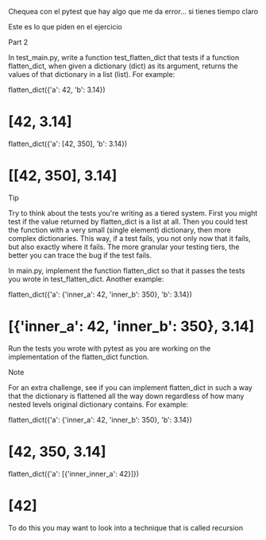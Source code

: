 Chequea con el pytest que hay algo que me da error... si tienes tiempo claro

Este es lo que piden en el ejercicio

Part 2

In test_main.py, write a function test_flatten_dict that tests if a function flatten_dict, when given a dictionary (dict) as its argument, returns the values of that dictionary in a list (list). For example:

flatten_dict({'a': 42, 'b': 3.14})
# [42, 3.14]
flatten_dict({'a': [42, 350], 'b': 3.14})
# [[42, 350], 3.14]
Tip

Try to think about the tests you're writing as a tiered system. First you might test if the value returned by flatten_dict is a list at all. Then you could test the function with a very small (single element) dictionary, then more complex dictionaries. This way, if a test fails, you not only now that it fails, but also exactly where it fails. The more granular your testing tiers, the better you can trace the bug if the test fails.

In main.py, implement the function flatten_dict so that it passes the tests you wrote in test_flatten_dict. Another example:

flatten_dict({'a': {'inner_a': 42, 'inner_b': 350}, 'b': 3.14})
# [{'inner_a': 42, 'inner_b': 350}, 3.14]
Run the tests you wrote with pytest as you are working on the implementation of the flatten_dict function.

Note

For an extra challenge, see if you can implement flatten_dict in such a way that the dictionary is flattened all the way down regardless of how many nested levels original dictionary contains. For example:

flatten_dict({'a': {'inner_a': 42, 'inner_b': 350}, 'b': 3.14})
# [42, 350, 3.14]
flatten_dict({'a': [{'inner_inner_a': 42}]})
# [42]
To do this you may want to look into a technique that is called recursion
